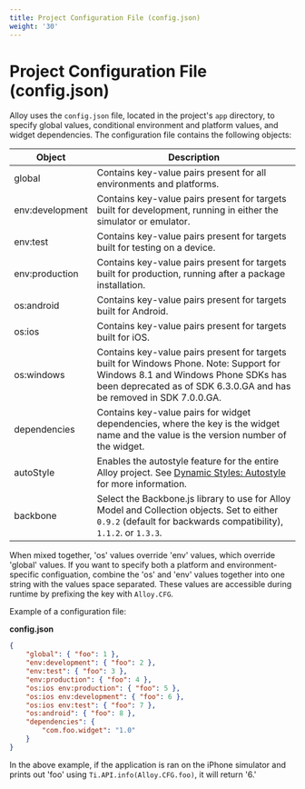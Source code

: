 ```yaml
---
title: Project Configuration File (config.json)
weight: '30'
---
```


# Project Configuration File (config.json)

Alloy uses the `config.json` file, located in the project's `app` directory, to specify global values, conditional environment and platform values, and widget dependencies. The configuration file contains the following objects:

| Object | Description |
| --- | --- |
| global | Contains key-value pairs present for all environments and platforms. |
| env:development | Contains key-value pairs present for targets built for development, running in either the simulator or emulator. |
| env:test | Contains key-value pairs present for targets built for testing on a device. |
| env:production | Contains key-value pairs present for targets built for production, running after a package installation. |
| os:android | Contains key-value pairs present for targets built for Android. |
| os:ios | Contains key-value pairs present for targets built for iOS. |
| os:windows | Contains key-value pairs present for targets built for Windows Phone. Note: Support for Windows 8.1 and Windows Phone SDKs has been deprecated as of SDK 6.3.0.GA and has be removed in SDK 7.0.0.GA. |
| dependencies | Contains key-value pairs for widget dependencies, where the key is the widget name and the value is the version number of the widget. |
| autoStyle | Enables the autostyle feature for the entire Alloy project. See [Dynamic Styles: Autostyle](/guide/Alloy_Framework/Alloy_Guide/Alloy_Views/Dynamic_Styles/#autostyle) for more information. |
| backbone | Select the Backbone.js library to use for Alloy Model and Collection objects. Set to either `0.9.2` (default for backwards compatibility), `1.1.2`. or `1.3.3`. |

When mixed together, 'os' values override 'env' values, which override 'global' values. If you want to specify both a platform and environment-specific configuation, combine the 'os' and 'env' values together into one string with the values space separated. These values are accessible during runtime by prefixing the key with `Alloy.CFG`.

Example of a configuration file:

**config.json**

```json
{
    "global": { "foo": 1 },
    "env:development": { "foo": 2 },
    "env:test": { "foo": 3 },
    "env:production": { "foo": 4 },
    "os:ios env:production": { "foo": 5 },
    "os:ios env:development": { "foo": 6 },
    "os:ios env:test": { "foo": 7 },
    "os:android": { "foo": 8 },
    "dependencies": {
        "com.foo.widget": "1.0"
    }
}
```

In the above example, if the application is ran on the iPhone simulator and prints out 'foo' using `Ti.API.info(Alloy.CFG.foo)`, it will return '6.'
